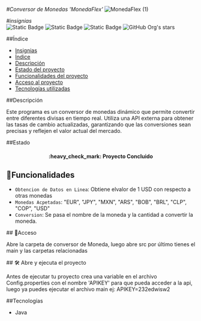 <em>#Conversor de Monedas 'MonedaFlex' </em>
![MonedaFlex (1)](https://github.com/user-attachments/assets/4c43cbdf-707d-4b01-ab73-774daf4eeee0)

<em>#insignias</em>
<br/>
![Static Badge](https://img.shields.io/badge/license-GNU-green)
![Static Badge](https://img.shields.io/badge/releace_date-november-green)
![Static Badge](https://img.shields.io/badge/status-completado-green)
![GitHub Org's stars](https://img.shields.io/github/stars/giuc777?style=social)

##Índice

- [Insignias](#insignias)
- [Índice](#índice)
- [Descripción](#Descripción)
- [Estado del proyecto](#Estado)
- [Funcionalidades del proyecto](#Funcionalidades)
- [Acceso al proyecto](#Acceso)
- [Tecnologías utilizadas](#Tecnologías)

##Descripción
<p>Este programa es un conversor de monedas dinámico que permite convertir entre diferentes divisas en tiempo real. Utiliza una API externa para obtener las tasas de cambio actualizadas, garantizando que las conversiones sean precisas y reflejen el valor actual del mercado.</p>

##Estado
<h4 align="center">
:heavy_check_mark: Proyecto Concluido
</h4>

## :hammer:Funcionalidades

- `Obtencion de Datos en Linea`: Obtiene elvalor de 1 USD con respecto a otras monedas
- `Monedas Acpetadas`: "EUR", "JPY", "MXN", "ARS", "BOB", "BRL", "CLP", "COP", "USD"
- `Conversion`: Se pasa el nombre de la moneda y la cantidad a convertir la moneda.

\## 📁Acceso

<p>Abre la carpeta de conversor de Moneda, luego abre src por último tienes el main y las carpetas relacionadas</p>

\## 🛠️ Abre y ejecuta el proyecto

<p>Antes de ejecutar tu proyecto crea una variable en el archivo Config.properties con el nombre 'APIKEY' para que pueda acceder a la api, luego ya puedes ejecutar el archivo main ej: APIKEY=232edwisw2 </p>

##Tecnologías
<ul>
  <li>Java</li>
</ul>

